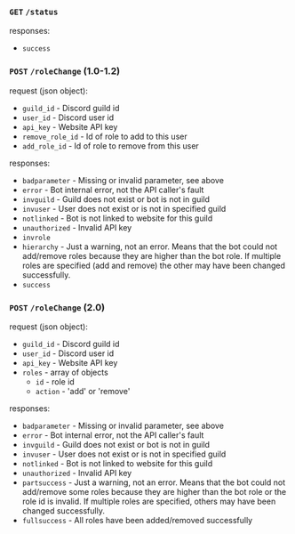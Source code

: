### `GET` `/status`
responses:
* `success`

### `POST` `/roleChange` (1.0-1.2)
request (json object):
* `guild_id` - Discord guild id
* `user_id` - Discord user id
* `api_key` - Website API key
* `remove_role_id` - Id of role to add to this user
* `add_role_id` - Id of role to remove from this user

responses:
* `badparameter` - Missing or invalid parameter, see above
* `error` - Bot internal error, not the API caller's fault
* `invguild` - Guild does not exist or bot is not in guild
* `invuser` - User does not exist or is not in specified guild
* `notlinked` - Bot is not linked to website for this guild
* `unauthorized` - Invalid API key
* `invrole`
* `hierarchy` - Just a warning, not an error. Means that the bot could not add/remove roles because they are higher than the bot role. If multiple roles are specified (add and remove) the other may have been changed successfully. 
* `success`


### `POST` `/roleChange` (2.0)
request (json object):
* `guild_id` - Discord guild id
* `user_id` - Discord user id
* `api_key` - Website API key
* `roles` - array of objects
    * `id` - role id
    * `action` - 'add' or 'remove'

responses:
* `badparameter` - Missing or invalid parameter, see above
* `error` - Bot internal error, not the API caller's fault
* `invguild` - Guild does not exist or bot is not in guild
* `invuser` - User does not exist or is not in specified guild
* `notlinked` - Bot is not linked to website for this guild
* `unauthorized` - Invalid API key
* `partsuccess` - Just a warning, not an error. Means that the bot could not add/remove some roles because they are higher than the bot role or the role id is invalid. If multiple roles are specified, others may have been changed successfully. 
* `fullsuccess` - All roles have been added/removed successfully